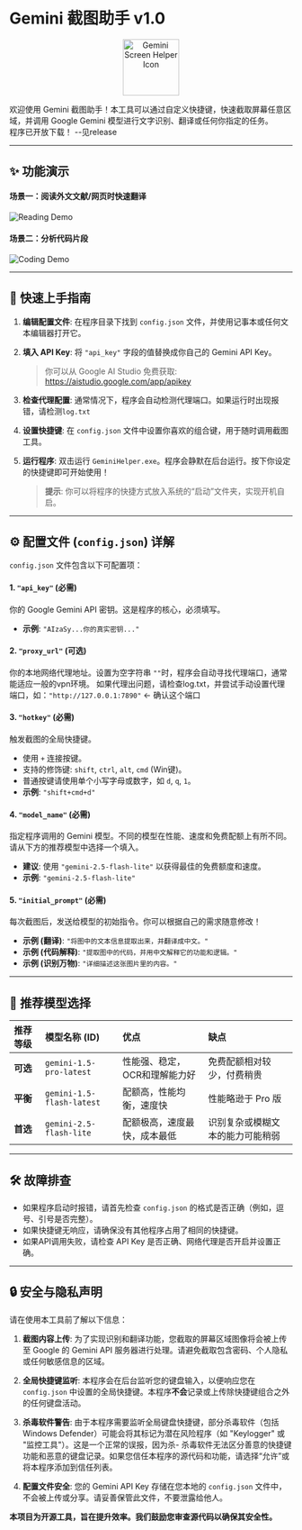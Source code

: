 # Gemini 截图助手 v1.0

<p align="center">
  <img src="https://raw.githubusercontent.com/michaelz9436/GeminiScreenHelper/main/assets/google-gemini-icon.ico" alt="Gemini Screen Helper Icon" width="100">
</p>

欢迎使用 Gemini 截图助手！本工具可以通过自定义快捷键，快速截取屏幕任意区域，并调用 Google Gemini 模型进行文字识别、翻译或任何你指定的任务。  
程序已开放下载！ --见release

---
## ✨ 功能演示

#### 场景一：阅读外文文献/网页时快速翻译
![Reading Demo](https://raw.githubusercontent.com/michaelz9436/GeminiScreenHelper/main/assets/reading.gif)

#### 场景二：分析代码片段
![Coding Demo](https://raw.githubusercontent.com/michaelz9436/GeminiScreenHelper/main/assets/coding.gif)

---

## 🚀 快速上手指南

1.  **编辑配置文件**:
    在程序目录下找到 `config.json` 文件，并使用记事本或任何文本编辑器打开它。

2.  **填入 API Key**:
    将 `"api_key"` 字段的值替换成你自己的 Gemini API Key。
    > 你可以从 Google AI Studio 免费获取: <https://aistudio.google.com/app/apikey>

3.  **检查代理配置**:
    通常情况下，程序会自动检测代理端口。如果运行时出现报错，请检测`log.txt`

4.  **设置快捷键**:
    在 `config.json` 文件中设置你喜欢的组合键，用于随时调用截图工具。

5.  **运行程序**:
    双击运行 `GeminiHelper.exe`。程序会静默在后台运行。按下你设定的快捷键即可开始使用！
    > **提示**: 你可以将程序的快捷方式放入系统的“启动”文件夹，实现开机自启。

---

## ⚙️ 配置文件 (`config.json`) 详解

`config.json` 文件包含以下可配置项：

#### 1. `"api_key"` (必需)
你的 Google Gemini API 密钥。这是程序的核心，必须填写。
- **示例**: `"AIzaSy...你的真实密钥..."`

#### 2. `"proxy_url"` (可选)
你的本地网络代理地址。设置为空字符串 `""`时，程序会自动寻找代理端口，通常能适应一般的vpn环境。
如果代理出问题，请检查log.txt，并尝试手动设置代理端口，如：`"http://127.0.0.1:7890"` <- 确认这个端口

#### 3. `"hotkey"` (必需)
触发截图的全局快捷键。
- 使用 `+` 连接按键。
- 支持的修饰键: `shift`, `ctrl`, `alt`, `cmd` (Win键)。
- 普通按键请使用单个小写字母或数字，如 `d`, `q`, `1`。
- **示例**: `"shift+cmd+d"`

#### 4. `"model_name"` (必需)
指定程序调用的 Gemini 模型。不同的模型在性能、速度和免费配额上有所不同。请从下方的推荐模型中选择一个填入。
- **建议**: 使用 `"gemini-2.5-flash-lite"` 以获得最佳的免费额度和速度。
- **示例**: `"gemini-2.5-flash-lite"`

#### 5. `"initial_prompt"` (必需)
每次截图后，发送给模型的初始指令。你可以根据自己的需求随意修改！
- **示例 (翻译)**: `"将图中的文本信息提取出来，并翻译成中文。"`
- **示例 (代码解释)**: `"提取图中的代码，并用中文解释它的功能和逻辑。"`
- **示例 (识别万物)**: `"详细描述这张图片里的内容。"`

---

## 🤖 推荐模型选择

| 推荐等级 | 模型名称 (ID)               | 优点                                | 缺点                                    |
|:---------|:----------------------------|:------------------------------------|:----------------------------------------|
| **可选**   | `gemini-1.5-pro-latest`     | 性能强、稳定，OCR和理解能力好       | 免费配额相对较少，付费稍贵                |
| **平衡**   | `gemini-1.5-flash-latest`   | 配额高，性能均衡，速度快            | 性能略逊于 Pro 版                       |
| **首选**   | `gemini-2.5-flash-lite`     | 配额极高，速度最快，成本最低        | 识别复杂或模糊文本的能力可能稍弱          |

---

## 🛠️ 故障排查
-   如果程序启动时报错，请首先检查 `config.json` 的格式是否正确（例如，逗号、引号是否完整）。
-   如果快捷键无响应，请确保没有其他程序占用了相同的快捷键。
-   如果API调用失败，请检查 API Key 是否正确、网络代理是否开启并设置正确。

---

## 🔒 安全与隐私声明

请在使用本工具前了解以下信息：

1.  **截图内容上传**: 为了实现识别和翻译功能，您截取的屏幕区域图像将会被上传至 Google 的 Gemini API 服务器进行处理。请避免截取包含密码、个人隐私或任何敏感信息的区域。

2.  **全局快捷键监听**: 本程序会在后台监听您的键盘输入，以便响应您在 `config.json` 中设置的全局快捷键。本程序**不会**记录或上传除快捷键组合之外的任何键盘活动。

3.  **杀毒软件警告**: 由于本程序需要监听全局键盘快捷键，部分杀毒软件（包括 Windows Defender）可能会将其标记为潜在风险程序（如 "Keylogger" 或 "监控工具"）。这是一个正常的误报，因为杀- 杀毒软件无法区分善意的快捷键功能和恶意的键盘记录。如果您信任本程序的源代码和功能，请选择“允许”或将本程序添加到信任列表。

4.  **配置文件安全**: 您的 Gemini API Key 存储在您本地的 `config.json` 文件中，不会被上传或分享。请妥善保管此文件，不要泄露给他人。

**本项目为开源工具，旨在提升效率。我们鼓励您审查源代码以确保其安全性。**